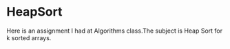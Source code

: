 # HeapSort
Here is an assignment I had at Algorithms class.The subject is Heap Sort for k sorted arrays.
